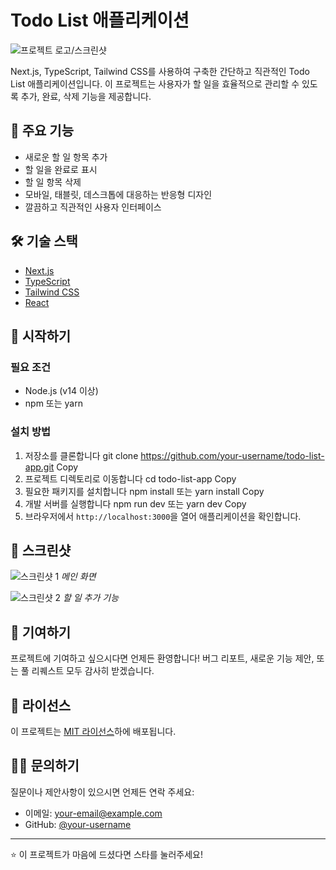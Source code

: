 # Todo List 애플리케이션

![프로젝트 로고/스크린샷](스크린샷_또는_로고_경로.png)

Next.js, TypeScript, Tailwind CSS를 사용하여 구축한 간단하고 직관적인 Todo List 애플리케이션입니다. 이 프로젝트는 사용자가 할 일을 효율적으로 관리할 수 있도록 추가, 완료, 삭제 기능을 제공합니다.

## 🚀 주요 기능

- 새로운 할 일 항목 추가
- 할 일을 완료로 표시
- 할 일 항목 삭제
- 모바일, 태블릿, 데스크톱에 대응하는 반응형 디자인
- 깔끔하고 직관적인 사용자 인터페이스

## 🛠 기술 스택

- [Next.js](https://nextjs.org/)
- [TypeScript](https://www.typescriptlang.org/)
- [Tailwind CSS](https://tailwindcss.com/)
- [React](https://reactjs.org/)

## 🏁 시작하기

### 필요 조건

- Node.js (v14 이상)
- npm 또는 yarn

### 설치 방법

1. 저장소를 클론합니다
   git clone https://github.com/your-username/todo-list-app.git
   Copy
2. 프로젝트 디렉토리로 이동합니다
   cd todo-list-app
   Copy
3. 필요한 패키지를 설치합니다
   npm install
   또는
   yarn install
   Copy
4. 개발 서버를 실행합니다
   npm run dev
   또는
   yarn dev
   Copy
5. 브라우저에서 `http://localhost:3000`을 열어 애플리케이션을 확인합니다.

## 📸 스크린샷

![스크린샷 1](스크린샷1_경로.png)
_메인 화면_

![스크린샷 2](스크린샷2_경로.png)
_할 일 추가 기능_

## 🤝 기여하기

프로젝트에 기여하고 싶으시다면 언제든 환영합니다! 버그 리포트, 새로운 기능 제안, 또는 풀 리퀘스트 모두 감사히 받겠습니다.

## 📝 라이선스

이 프로젝트는 [MIT 라이선스](LICENSE)하에 배포됩니다.

## 🙋‍♀️ 문의하기

질문이나 제안사항이 있으시면 언제든 연락 주세요:

- 이메일: your-email@example.com
- GitHub: [@your-username](https://github.com/your-username)

---

⭐️ 이 프로젝트가 마음에 드셨다면 스타를 눌러주세요!

